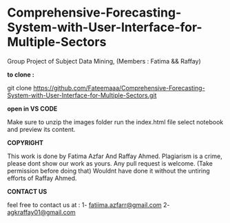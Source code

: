 # Comprehensive-Forecasting-System-with-User-Interface-for-Multiple-Sectors
Group Project of Subject Data Mining, (Members : Fatima &amp;&amp; Raffay)

**to clone :** 

git clone https://github.com/Fateemaaa/Comprehensive-Forecasting-System-with-User-Interface-for-Multiple-Sectors.git

**open in VS CODE**

Make sure to unzip the images folder 
run the index.html file 
select notebook and preview its content. 

**COPYRIGHT** 

This work is done by Fatima Azfar And Raffay Ahmed. Plagiarism is a crime, please dont show our work as yours. 
Any pull request is welcome. (Take permission before doing that)
Wouldnt have done it without the untiring efforts of Raffay Ahmed.

**CONTACT US** 

feel free to contact us at : 
1- fatiima.azfarr@gmail.com
2- agkraffay01@gmail.com
